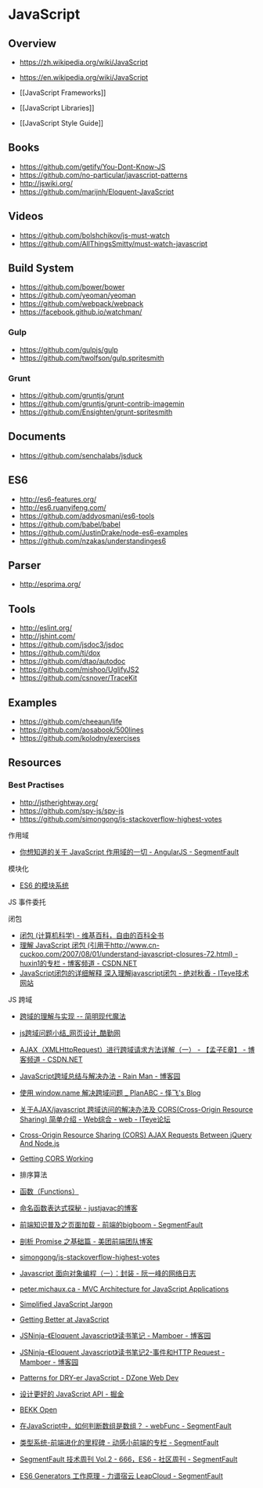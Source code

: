 # JavaScript


## Overview

- https://zh.wikipedia.org/wiki/JavaScript
- https://en.wikipedia.org/wiki/JavaScript


- [[JavaScript Frameworks]]
- [[JavaScript Libraries]]
- [[JavaScript Style Guide]]


## Books

- https://github.com/getify/You-Dont-Know-JS
- https://github.com/no-particular/javascript-patterns
- http://jswiki.org/
- https://github.com/marijnh/Eloquent-JavaScript


## Videos

- https://github.com/bolshchikov/js-must-watch
- https://github.com/AllThingsSmitty/must-watch-javascript


## Build System

- https://github.com/bower/bower
- https://github.com/yeoman/yeoman
- https://github.com/webpack/webpack
- https://facebook.github.io/watchman/

### Gulp

- https://github.com/gulpjs/gulp
- https://github.com/twolfson/gulp.spritesmith

### Grunt

- https://github.com/gruntjs/grunt
- https://github.com/gruntjs/grunt-contrib-imagemin
- https://github.com/Ensighten/grunt-spritesmith


## Documents

- https://github.com/senchalabs/jsduck


## ES6

- http://es6-features.org/
- http://es6.ruanyifeng.com/
- https://github.com/addyosmani/es6-tools
- https://github.com/babel/babel
- https://github.com/JustinDrake/node-es6-examples
- https://github.com/nzakas/understandinges6


## Parser

- http://esprima.org/


## Tools

- http://eslint.org/
- http://jshint.com/
- https://github.com/jsdoc3/jsdoc
- https://github.com/tj/dox
- https://github.com/dtao/autodoc
- https://github.com/mishoo/UglifyJS2
- https://github.com/csnover/TraceKit


## Examples

- https://github.com/cheeaun/life
- https://github.com/aosabook/500lines
- https://github.com/kolodny/exercises


## Resources

### Best Practises

- http://jstherightway.org/
- https://github.com/spy-js/spy-js
- https://github.com/simongong/js-stackoverflow-highest-votes


作用域

- [你想知道的关于 JavaScript 作用域的一切 - AngularJS - SegmentFault](https://segmentfault.com/a/1190000005807487)

模块化

- [ES6 的模块系统](http://pwhack.me/post/technology/2015-08-18)

JS 事件委托

闭包

- [闭包 (计算机科学) - 维基百科，自由的百科全书](https://zh.wikipedia.org/zh/%E9%97%AD%E5%8C%85_(%E8%AE%A1%E7%AE%97%E6%9C%BA%E7%A7%91%E5%AD%A6))
- [理解 JavaScript 闭包 (引用于http://www.cn-cuckoo.com/2007/08/01/understand-javascript-closures-72.html) - huxin1的专栏 - 博客频道 - CSDN.NET](http://blog.csdn.net/huxin1/article/details/3370381)
- [JavaScript闭包的详细解释 深入理解javascript闭包 - 绝对秋香 - ITeye技术网站](http://liqita.iteye.com/blog/1214325)

JS 跨域

- [跨域的理解与实现 -- 简明现代魔法](http://www.nowamagic.net/ajax/ajax_KonwHowToCrossDomain.php)
- [js跨域问题小结_网页设计_酷勤网](http://www.kuqin.com/webpagedesign/20090422/47458.html)
- [AJAX（XMLHttpRequest）进行跨域请求方法详解（一） - 【孟子E章】 - 博客频道 - CSDN.NET](http://blog.csdn.net/net_lover/article/details/5172509)
- [JavaScript跨域总结与解决办法 - Rain Man - 博客园](http://www.cnblogs.com/rainman/archive/2011/02/20/1959325.html)
- [使用 window.name 解决跨域问题 _ PlanABC - 怿飞's Blog](http://www.planabc.net/2008/09/01/window_name_transport/)
- [关于AJAX/javascript 跨域访问的解决办法及 CORS(Cross-Origin Resource Sharing) 简单介绍 - Web综合 - web - ITeye论坛](http://www.iteye.com/topic/600682)
- [Cross-Origin Resource Sharing (CORS) AJAX Requests Between jQuery And Node.js](http://www.bennadel.com/blog/2327-cross-origin-resource-sharing-cors-ajax-requests-between-jquery-and-node-js.htm)
- [Getting CORS Working](https://remysharp.com/2011/04/21/getting-cors-working)


- 排序算法
- [函数（Functions）](http://goddyzhao.tumblr.com/post/11273713920/functions)
- [命名函数表达式探秘 - justjavac的博客](http://justjavac.com/named-function-expressions-demystified.html)
- [前端知识普及之页面加载 - 前端的bigboom - SegmentFault](https://segmentfault.com/a/1190000004466407)
- [剖析 Promise 之基础篇 - 美团前端团队博客](http://fe.meituan.com/promise-insight.html)
- [simongong/js-stackoverflow-highest-votes](https://github.com/simongong/js-stackoverflow-highest-votes)
- [Javascript 面向对象编程（一）：封装 - 阮一峰的网络日志](http://www.ruanyifeng.com/blog/2010/05/object-oriented_javascript_encapsulation.html)
- [peter.michaux.ca - MVC Architecture for JavaScript Applications](http://peter.michaux.ca/articles/mvc-architecture-for-javascript-applications)
- [Simplified JavaScript Jargon](http://jargon.js.org/)
- [Getting Better at JavaScript](http://rmurphey.com/blog/2011/05/20/getting-better-at-javascript)
- [JSNinja-《Eloquent Javascript》读书笔记 - Mamboer - 博客园](http://www.cnblogs.com/mamboer/archive/2010/12/15/eloquent-javascript-notes.html)
- [JSNinja-《Eloquent Javascript》读书笔记2-事件和HTTP Request - Mamboer - 博客园](http://www.cnblogs.com/mamboer/archive/2010/12/17/eloquent-javascript-notes-2.html)
- [Patterns for DRY-er JavaScript - DZone Web Dev](https://dzone.com/articles/patterns-dry-er-javascript)
- [设计更好的 JavaScript API - 掘金](http://gold.xitu.io/entry/5708de8a7db2a20051cfaf8d)
- [BEKK Open](http://open.bekk.no/a-views-responsibility)
- [在JavaScript中，如何判断数组是数组？ - webFunc - SegmentFault](https://segmentfault.com/a/1190000006150186)
- [类型系统-前端进化的里程碑 - 动感小前端的专栏 - SegmentFault](https://segmentfault.com/a/1190000006992287)
- [SegmentFault 技术周刊 Vol.2 - 666，ES6 - 社区周刊 - SegmentFault](https://segmentfault.com/a/1190000006690217)
- [ES6 Generators 工作原理 - 力谱宿云 LeapCloud - SegmentFault](https://segmentfault.com/a/1190000006777434)

